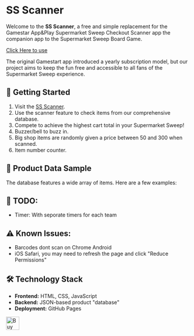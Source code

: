 <!DOCTYPE html>
<html lang="en">
<head>
    <meta charset="UTF-8">
    <meta name="viewport" content="width=device-width, initial-scale=1.0">
</head>
<body>
    <h1>SS Scanner</h1>
    <p>
        Welcome to the <strong>SS Scanner</strong>, a free and simple replacement for the Gamestar App&Play Supermarket Sweep Checkout Scanner app the companion app to the Supermarket Sweep Board Game.
    </p>
    <p>
        <a href="https://dabc24.github.io/SS-Scanner/">Click Here to use</a>
    </p>
    <p>
        The original Gamestart app introduced a yearly subscription model, but our project aims to keep the fun free and accessible to all fans of the Supermarket Sweep experience.
    </p>
    <h2>🚀 Getting Started</h2>
    <ol>
        <li>Visit the <a href="https://dabc24.github.io/SS-Scanner/">SS Scanner</a>.</li>
        <li>Use the scanner feature to check items from our comprehensive database.</li>
        <li>Compete to achieve the highest cart total in your Supermarket Sweep!</li>
        <li>Buzzer/bell to buzz in.</li>
        <li>Big shop items are randomly given a price between 50 and 300 when scanned.</li>
        <li>Item number counter.</li>
    </ol>
    <h2>📂 Product Data Sample</h2>
    <p>The database features a wide array of items. Here are a few examples:</p>
     <h2>📝 TODO:</h2>
    <ul>
        <li>Timer: With seporate timers for each team</li>
    </ul>
     <h2>⚠️ Known Issues:</h2>
    <ul>
        <li>Barcodes dont scan on Chrome Android</li>
        <li>iOS Safari, you may need to refresh the page and click "Reduce Permissions"</li>
    </ul>
    <h2>🛠️ Technology Stack</h2>
    <ul>
        <li><strong>Frontend:</strong> HTML, CSS, JavaScript</li>
        <li><strong>Backend:</strong> JSON-based product "database"</li>
        <li><strong>Deployment:</strong> GitHub Pages</li>
    </ul>
    <a href='https://ko-fi.com/E1E418461H' target='_blank'><img height='36' style='border:0px;height:36px;' src='https://storage.ko-fi.com/cdn/kofi6.png?v=6' border='0' alt='Buy Me a Coffee at ko-fi.com' /></a>
</body>
</html>
